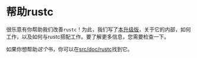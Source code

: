 # 帮助rustc

很乐意有你帮助我们改善`rustc`！为此，我们写了[本升级版][rustc_guide]，关于它的内部，如何工作，以及如何与rustc搭配工作。要了解更多信息，您需要检查一下。

如果你想帮助*这个*书，你可以在[src/doc/rustc][rustc_book]找到它。

[rustc_guide]: https://rust-lang.github.io/rustc-guide/
[rustc_book]: https://github.com/rust-lang/rust/tree/master/src/doc/rustc
